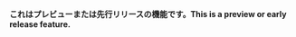 <span data-ttu-id="bfd38-101">**これはプレビューまたは先行リリースの機能です。**</span><span class="sxs-lookup"><span data-stu-id="bfd38-101">**This is a preview or early release feature.**</span></span>